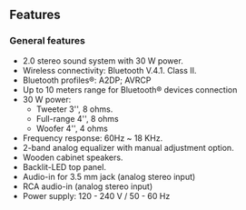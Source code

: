 ## Features

### General features

- 2.0 stereo sound system with 30 W power.
- Wireless connectivity: Bluetooth V.4.1. Class II.
- Bluetooth profiles®: A2DP; AVRCP
- Up to 10 meters range for Bluetooth® devices connection
- 30 W power:
  -  Tweeter 3'', 8 ohms.
  -  Full-range 4'', 8 ohms
  -  Woofer 4'', 4 ohms
- Frequency response: 60Hz ~ 18 KHz.
- 2-band analog equalizer with manual adjustment option.
- Wooden cabinet speakers.
- Backlit-LED top panel.
- Audio-in for 3.5 mm jack (analog stereo input)
- RCA audio-in (analog stereo input)
- Power supply: 120 - 240 V / 50 - 60 Hz


